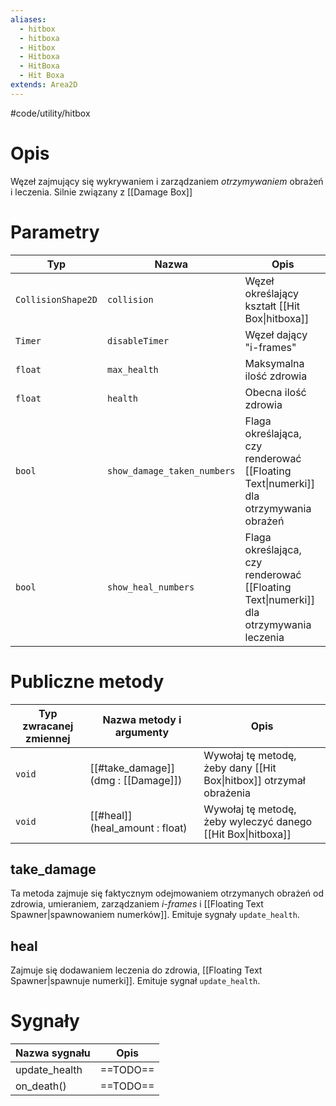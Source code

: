 ```yaml
---
aliases:
  - hitbox
  - hitboxa
  - Hitbox
  - Hitboxa
  - HitBoxa
  - Hit Boxa
extends: Area2D
---
```

#code/utility/hitbox

# Opis
Węzeł zajmujący się wykrywaniem i zarządzaniem *otrzymywaniem* obrażeń i leczenia. Silnie związany z [[Damage Box]]

# Parametry
Typ|Nazwa|Opis
-|-|-
`CollisionShape2D`|`collision`|Węzeł określający kształt [[Hit Box\|hitboxa]]
`Timer`|`disableTimer`|Węzeł dający "i-frames"
`float`|`max_health`|Maksymalna ilość zdrowia
`float`|`health`|Obecna ilość zdrowia
`bool`|`show_damage_taken_numbers`|Flaga określająca, czy renderować [[Floating Text\|numerki]] dla otrzymywania obrażeń
`bool`|`show_heal_numbers`|Flaga określająca, czy renderować [[Floating Text\|numerki]] dla otrzymywania leczenia

# Publiczne metody
Typ zwracanej zmiennej|Nazwa metody i argumenty|Opis
-|-|-
`void`|[[#take_damage]](dmg : [[Damage]])|Wywołaj tę metodę, żeby dany [[Hit Box\|hitbox]] otrzymał obrażenia
`void`|[[#heal]](heal_amount : float)|Wywołaj tę metodę, żeby wyleczyć danego [[Hit Box\|hitboxa]]

## take_damage
Ta metoda zajmuje się faktycznym odejmowaniem otrzymanych obrażeń od zdrowia, umieraniem, zarządzaniem *i-frames* i [[Floating Text Spawner|spawnowaniem numerków]]. Emituje sygnały `update_health`.

## heal
Zajmuje się dodawaniem leczenia do zdrowia, [[Floating Text Spawner|spawnuje numerki]]. Emituje sygnał `update_health`.

# Sygnały
Nazwa sygnału|Opis
-|-
update_health|==TODO==
on_death()|==TODO==

